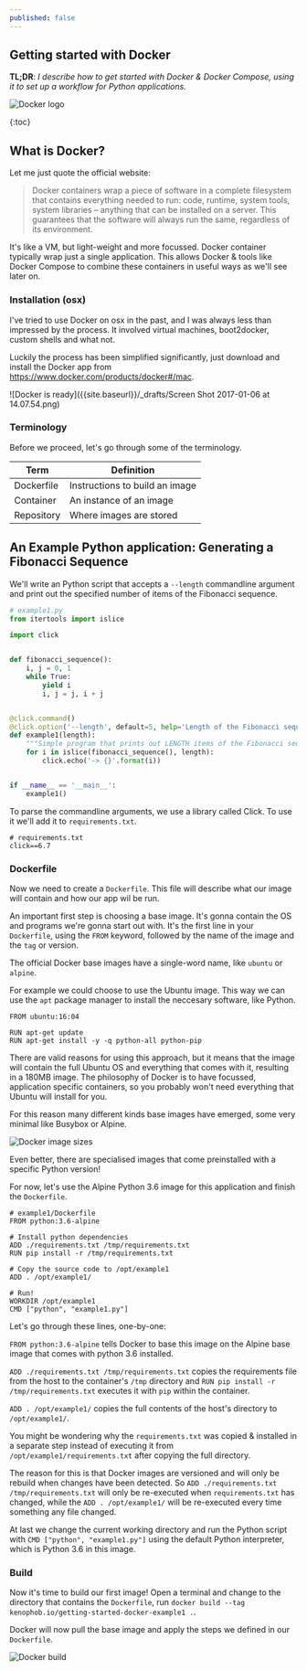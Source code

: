 ```yaml
---
published: false
---
```

## Getting started with Docker

**TL;DR**: _I describe how to get started with Docker & Docker Compose, using it to set up a workflow for Python applications._

![Docker logo]({{site.baseurl}}/_drafts/dockericon.png)

{:toc}

## What is Docker?

Let me just quote the official website:

> Docker containers wrap a piece of software in a complete filesystem that contains everything needed to run: code, runtime, system tools, system libraries – anything that can be installed on a server. This guarantees that the software will always run the same, regardless of its environment.

It's like a VM, but light-weight and more focussed. Docker container typically wrap just a single application. This allows Docker & tools like Docker Compose to combine these containers in useful ways as we'll see later on.

### Installation (osx)

I've tried to use Docker on osx in the past, and I was always less than impressed by the process. It involved virtual machines, boot2docker, custom shells and what not.

Luckily the process has been simplified significantly, just download and install the Docker app from https://www.docker.com/products/docker#/mac.

![Docker is ready]({{site.baseurl}}/_drafts/Screen Shot 2017-01-06 at 14.07.54.png)


### Terminology

Before we proceed, let's go through some of the terminology.

|Term|Definition|
|-|-|
|Dockerfile|Instructions to build an image|
|Container|An instance of an image|
|Repository|Where images are stored|

## An Example Python application: Generating a Fibonacci Sequence

We'll write an Python script that accepts a `--length` commandline argument and print out the specified number of items of the Fibonacci sequence.

```python
# example1.py
from itertools import islice

import click


def fibonacci_sequence():
    i, j = 0, 1
    while True:
        yield i
        i, j = j, i + j


@click.command()
@click.option('--length', default=5, help='Length of the Fibonacci sequence.')
def example1(length):
    """Simple program that prints out LENGTH items of the Fibonacci sequence."""
    for i in islice(fibonacci_sequence(), length):
        click.echo('-> {}'.format(i))


if __name__ == '__main__':
    example1()
```

To parse the commandline arguments, we use a library called Click. To use it we'll add it to `requirements.txt`.

```
# requirements.txt
click==6.7
```

### Dockerfile

Now we need to create a `Dockerfile`. This file will describe what our image will contain and how our app wil be run.

An important first step is choosing a base image. It's gonna contain the OS and programs we're gonna start out with. It's the first line in your `Dockerfile`, using the `FROM` keyword, followed by the name of the image and the `tag` or version.

The official Docker base images have a single-word name, like `ubuntu` or `alpine`.

For example we could choose to use the Ubuntu image. This way we can use the `apt` package manager to install the neccesary software, like Python.

```
FROM ubuntu:16:04

RUN apt-get update
RUN apt-get install -y -q python-all python-pip 
```

There are valid reasons for using this approach, but it means that the image will contain the full Ubuntu OS and everything that comes with it, resulting in a 180MB image. The philosophy of Docker is to have focussed, application specific containers, so you probably won't need everything that Ubuntu will install for you.

For this reason many different kinds base images have emerged, some very minimal like Busybox or Alpine.

![Docker image sizes]({{site.baseurl}}/_drafts/Docker_Image_Size.png)

Even better, there are specialised images that come preinstalled with a specific Python version!

For now, let's use the Alpine Python 3.6 image for this application and finish the `Dockerfile`.

```
# example1/Dockerfile
FROM python:3.6-alpine

# Install python dependencies
ADD ./requirements.txt /tmp/requirements.txt
RUN pip install -r /tmp/requirements.txt

# Copy the source code to /opt/example1
ADD . /opt/example1/

# Run!
WORKDIR /opt/example1
CMD ["python", "example1.py"]
```

Let's go through these lines, one-by-one:

`FROM python:3.6-alpine` tells Docker to base this image on the Alpine base image that comes with python 3.6 installed.

`ADD ./requirements.txt /tmp/requirements.txt` copies the requirements file from the host to the container's `/tmp` directory and `RUN pip install -r /tmp/requirements.txt` executes it with `pip` within the container.

`ADD . /opt/example1/` copies the full contents of the host's directory to `/opt/example1/`.

You might be wondering why the `requirements.txt` was copied & installed in a separate step instead of executing it from `/opt/example1/requirements.txt` after copying the full directory.

The reason for this is that Docker images are versioned and will only be rebuild when changes have been detected. So `ADD ./requirements.txt /tmp/requirements.txt` will only be re-executed when `requirements.txt` has changed, while the `ADD . /opt/example1/` will be re-executed every time something any file changed.

At last we change the current working directory and run the Python script with `CMD ["python", "example1.py"]` using the default Python interpreter, which is Python 3.6 in this image.

### Build

Now it's time to build our first image! Open a terminal and change to the directory that contains the `Dockerfile`, run `docker build --tag kenophob.io/getting-started-docker-example1 .`.

Docker will now pull the base image and apply the steps we defined in our `Dockerfile`.

![Docker build]({{site.baseurl}}/_drafts/V0umlVPtsv.gif)

